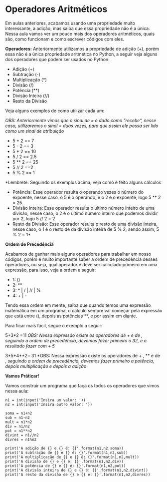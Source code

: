 # Operadores Aritméticos

Em aulas anteriores, acabamos usando uma propriedade muito interessante, a adição, mas saiba que essa propriedade não é a única. Nessa aula vamos ver um pouco mais dos operadores aritméticos, quais são, como funcionam e como escrever códigos com eles.

**Operadores:**
Anteriormente utilizamos a propriedade de adição (+), porém essa não é a única propriedade aritmética no Python, a seguir veja alguns dos operadores que podem ser usados no Python:

- Adição (+)
- Subtração (-)
- Multiplicação (*)
- Divisão (/)
- Potência (**)
- Divisão Inteira (//)
- Resto da Divisão

Veja alguns exemplos de como utilizar cada um:

*OBS: Anteriormente vimos que o sinal de = é dado como "recebe", nesse caso, utilizaremos o sinal = duas vezes, para que assim ele possa ser lido como um sinal de atribuição*

- 5 + 2 == 7
- 5 - 2 == 3
- 5 * 2 == 10
- 5 / 2 == 2.5
- 5 ** 2 == 25
- 5 // 2 ==2
- 5 % 2 == 1

*Lembrete: Seguindo os exemplos acima, veja como é feito alguns cálculos
- Potência: Esse operador resulta o operando vezes o número do expoente, nesse caso, o 5 é o operando, e o 2 é o expoente, logo 5 ** 2 = 25
- Divisão Inteira: Esse operador resulta o ultimo número inteiro de uma divisão, nesse caso, o 2 é o ultimo número inteiro que podemos dividir por 2, logo 5 // 2 = 2
- Resto da Divisão: Esse operador resulta o resto de uma divisão inteira, nesse caso, o 1 é o resto de da divisão inteira de 5 % 2, sendo assim, 5 % 2 = 1*

**Ordem de Precedência** 

Acabamos de ganhar mais alguns operadores para trabalhar em nosso códigos, porém é muito importante saber a ordem de precedência desses operadores, ou seja, qual operador é deve ser calculado primeiro em uma expressão, para isso, veja a ordem a seguir:

- 1: ()
- 2: **
- 3: * | / | // | %
- 4: + | -

Tendo essa ordem em mente, saiba que quando temos uma expressão matemática em um programa, o calculo sempre vai começar pela expressão que está entre (), depois as potências **, e por assim em diante.

Para ficar mais fácil, segue o exemplo a seguir:

5+3*2 =11
*OBS: Nessa expressão existe os operadores de + e de *, seguindo a ordem de precedência, devemos fazer primeiro o 3*2, e o resultado fazer com + 5*

3*5+4**2= 31
*OBS: Nessa expressão existe os operadores de + , **  e de *, seguindo a ordem de precedência, devemos fazer primeiro a potência, depois multiplicação e depois a adição*

**Vamos Práticar!**

Vamos construir um programa que faça os todos os operadores que vimos nessa aula:

    n1 = int(input('Insira um valor: '))
    n2 = int(input('Insira outro valor: '))
    
    soma = n1+n2
    sub = n1-n2
    mult = n1*n2
    div = n1/n2
    pot = n1**n2
    divint = n1//n2
    divres = n1%n2
    
    print('A adição de {} e {} é: {}'.format(n1,n2,soma))
    print('A subtração de {} e {} é: {}'.format(n1,n2,sub))
    print('A multiplicação de {} e {} é: {}'.format(n1,n2,mult))
    print('A divisão de {} e {} é: {}'.format(n1,n2,div))
    print('A potência de {} e {} é: {}'.format(n1,n2,pot))
    print('A divisão inteira de {} e {} é: {}'.format(n1,n2,divint))
    print('A resto da divisão de {} e {} é: {}'.format(n1,n2,divres))